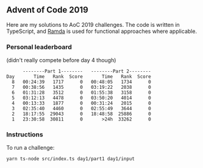 ## Advent of Code 2019

Here are my solutions to AoC 2019 challenges. The code is written in TypeScript, and [Ramda](https://ramdajs.com/) is used for functional approaches where applicable.

### Personal leaderboard  

(didn't really compete before day 4 though)

```
      --------Part 1--------   --------Part 2--------
Day       Time   Rank  Score       Time   Rank  Score
  8   00:24:39   1717      0   00:48:05   1734      0
  7   00:38:56   1435      0   03:19:22   2038      0
  6   01:31:28   3512      0   01:55:38   3158      0
  5   03:12:13   4478      0   03:50:20   4014      0
  4   00:13:33   1877      0   00:31:24   2015      0
  3   02:35:40   4460      0   02:55:49   3644      0
  2   18:17:55  29043      0   18:48:58  25886      0
  1   23:30:58  30811      0       >24h  33262      0
```

### Instructions

To run a challenge:

`yarn ts-node src/index.ts day1/part1 day1/input`
